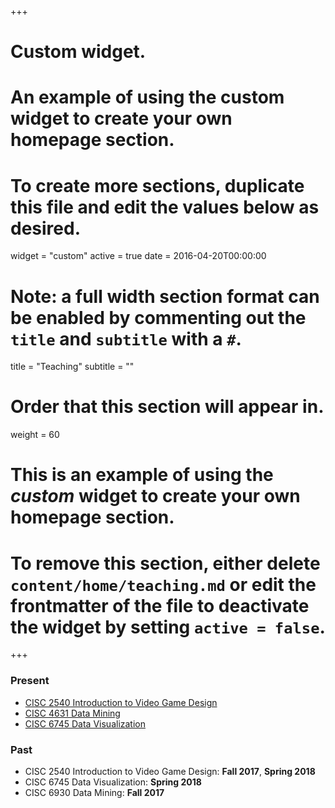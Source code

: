+++
# Custom widget.
# An example of using the custom widget to create your own homepage section.
# To create more sections, duplicate this file and edit the values below as desired.
widget = "custom"
active = true
date = 2016-04-20T00:00:00

# Note: a full width section format can be enabled by commenting out the `title` and `subtitle` with a `#`.
title = "Teaching"
subtitle = ""

# Order that this section will appear in.
weight = 60


# This is an example of using the *custom* widget to create your own homepage section.

# To remove this section, either delete `content/home/teaching.md` or edit the frontmatter of the file to deactivate the widget by setting `active = false`.
+++

### Present 
* [CISC 2540 Introduction to Video Game Design](http://storm.cis.fordham.edu/~truonghuy/teaching/Fall2018/CISC2540/)
* [CISC 4631 Data Mining](http://storm.cis.fordham.edu/~truonghuy/teaching/Fall2018/CISC4631/)
* [CISC 6745 Data Visualization](http://storm.cis.fordham.edu/~truonghuy/teaching/Fall2018/CISC6745/)


### Past
* CISC 2540 Introduction to Video Game Design: **Fall 2017**, **Spring 2018**
* CISC 6745 Data Visualization: **Spring 2018**
* CISC 6930 Data Mining: **Fall 2017**
